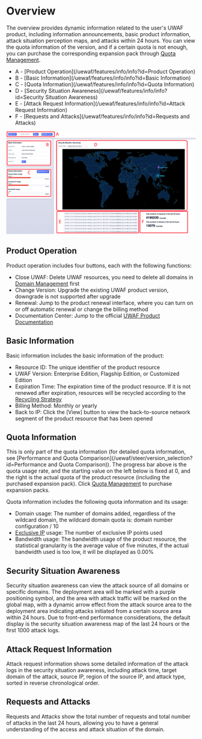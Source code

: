 # Overview

The overview provides dynamic information related to the user's UWAF product, including information announcements, basic product information, attack situation perception maps, and attacks within 24 hours. You can view the quota information of the version, and if a certain quota is not enough, you can purchase the corresponding expansion pack through [Quota Management](/uewaf/features/info/quota_management).

- A - [Product Operation](/uewaf/features/info/info?id=Product Operation)
- B - [Basic Information](/uewaf/features/info/info?id=Basic Information)
- C - [Quota Information](/uewaf/features/info/info?id=Quota Information)
- D - [Security Situation Awareness](/uewaf/features/info/info?id=Security Situation Awareness)
- E - [Attack Request Information](/uewaf/features/info/info?id=Attack Request Information)
- F - [Requests and Attacks](/uewaf/features/info/info?id=Requests and Attacks)

![](/images/info-get_info.png)

## Product Operation

Product operation includes four buttons, each with the following functions:

- Close UWAF: Delete UWAF resources, you need to delete all domains in [Domain Management](/uewaf/features/domain/domain_set) first
- Change Version: Upgrade the existing UWAF product version, downgrade is not supported after upgrade
- Renewal: Jump to the product renewal interface, where you can turn on or off automatic renewal or change the billing method
- Documentation Center: Jump to the official [UWAF Product Documentation](/uewaf/README)

## Basic Information

Basic information includes the basic information of the product:

- Resource ID: The unique identifier of the product resource
- UWAF Version: Enterprise Edition, Flagship Edition, or Customized Edition
- Expiration Time: The expiration time of the product resource. If it is not renewed after expiration, resources will be recycled according to the [Recycling Strategy](/uewaf/steer/recycling_strategy)
- Billing Method: Monthly or yearly
- <div id="back-ips"></div>Back to IP: Click the [View] button to view the back-to-source network segment of the product resource that has been opened

## Quota Information

This is only part of the quota information (for detailed quota information, see [Performance and Quota Comparison](/uewaf/steer/version_selection?id=Performance and Quota Comparison)). The progress bar above is the quota usage rate, and the starting value on the left below is fixed at 0, and the right is the actual quota of the product resource (including the purchased expansion pack). Click [Quota Management](/uewaf/features/info/quota_management) to purchase expansion packs.

Quota information includes the following quota information and its usage:

- Domain usage: The number of domains added, regardless of the wildcard domain, the wildcard domain quota is: domain number configuration / 10
- [Exclusive IP](/uewaf/features/domain/domain_set?id=exclusive-ip) usage: The number of exclusive IP points used
- Bandwidth usage: The bandwidth usage of the product resource, the statistical granularity is the average value of five minutes, if the actual bandwidth used is too low, it will be displayed as 0.00%

## Security Situation Awareness

Security situation awareness can view the attack source of all domains or specific domains. The deployment area will be marked with a purple positioning symbol, and the area with attack traffic will be marked on the global map, with a dynamic arrow effect from the attack source area to the deployment area indicating attacks initiated from a certain source area within 24 hours. Due to front-end performance considerations, the default display is the security situation awareness map of the last 24 hours or the first 1000 attack logs.

## Attack Request Information

Attack request information shows some detailed information of the attack logs in the security situation awareness, including attack time, target domain of the attack, source IP, region of the source IP, and attack type, sorted in reverse chronological order.

## Requests and Attacks

Requests and Attacks show the total number of requests and total number of attacks in the last 24 hours, allowing you to have a general understanding of the access and attack situation of the domain.
